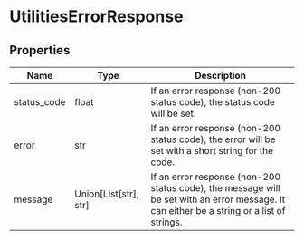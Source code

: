 # UtilitiesErrorResponse


## Properties
Name | Type | Description
------------ | ------------- | -------------
status_code | float | If an error response (non-200 status code), the status code will be set.
error | str | If an error response (non-200 status code), the error will be set with a short string for the code.
message | Union[List[str], str] | If an error response (non-200 status code), the message will be set with an error message. It can either be a string or a list of strings.

